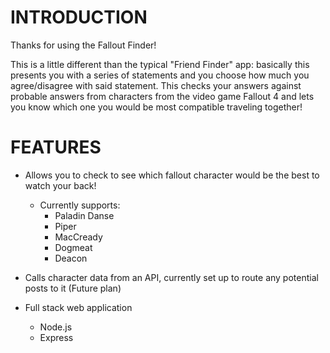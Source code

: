 # INTRODUCTION

Thanks for using the Fallout Finder! 

This is a little different than the typical "Friend Finder" app: basically this presents you with a series of statements and you choose how much you agree/disagree with said statement. This checks your answers against probable answers from characters from the video game Fallout 4 and lets you know which one you would be most compatible traveling together!

# FEATURES

* Allows you to check to see which fallout character would be the best to watch your back!
    * Currently supports:
        * Paladin Danse
        * Piper
        * MacCready
        * Dogmeat
        * Deacon

* Calls character data from an API, currently set up to route any potential posts to it (Future plan)

* Full stack web application
   * Node.js
   * Express
